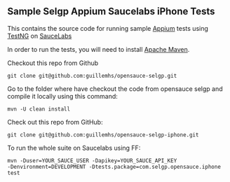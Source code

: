 Sample Selgp Appium Saucelabs iPhone Tests
---

This contains the source code for running sample [Appium](http://github.com/appium/appium) tests using [TestNG](http://www.testng.org) on [SauceLabs](http://www.saucelabs.com)

In order to run the tests, you will need to install [Apache Maven](http://maven.apache.org).

Checkout this repo from Github

    git clone git@github.com:guillemhs/opensauce-selgp.git

Go to the folder where have checkout the code from opensauce selgp and compile it locally using this command:

    mvn -U clean install

Check out this repo from GitHub:

    git clone git@github.com:guillemhs/opensauce-selgp-iphone.git

To run the whole suite on Saucelabs using FF:

    mvn -Duser=YOUR_SAUCE_USER -Dapikey=YOUR_SAUCE_API_KEY
    -Denvironment=DEVELOPMENT -Dtests.package=com.selgp.opensauce.iphone
    test